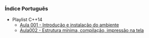 ### Índice Português
- Playlist C++14
    - [Aula 001 - Introdução e instalação do ambiente](aula001.md)
    - [Aula002 - Estrutura mínima, compilação, impressão na tela ](aula002.md)